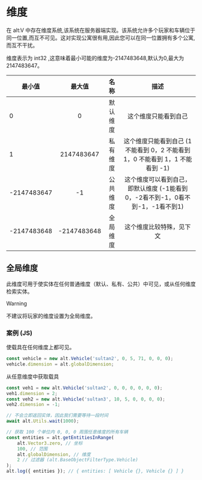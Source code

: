 # 维度  

在 alt:V 中存在维度系统,该系统在服务器端实现。该系统允许多个玩家和车辆位于同一位置,而互不可见。这对实现公寓很有用,因此您可以在同一位置拥有多个公寓,而互不干扰。  

维度表示为 int32 ,这意味着最小可能的维度为-2147483648,默认为0,最大为2147483647。     

| 最小值   |              最大值             |         名称           |   描述 |
| ------ | :-------------------------------: | :-------------------------------: | :-------------------------------------------------------: |
|   0           |   0           |  默认维度    | 这个维度只能看到自己 |
|   1           |   2147483647  |   私有维度   | 这个维度只能看到自己 (1 不能看到 0，2 不能看到 1，0 不能看到 1，1 不能看到 -1)
| -2147483647   |   -1          |   公共维度    | 这个维度可以看到自己，即默认维度 (-1能看到0，-2看不到-1，0看不到-1，-1看不到1) |
|   -2147483648 |   -2147483648 |   全局维度   | 这个维度比较特殊，见下文 |

## 全局维度

此维度可用于使实体在任何普通维度（默认、私有、公共）中可见，或从任何维度检索实体。

> [!WARNING]
> 不建议将玩家的维度设置为全局维度。

### 案例 (JS)

使载具在任何维度上都可见。

```js
const vehicle = new alt.Vehicle('sultan2', 0, 5, 71, 0, 0, 0);
vehicle.dimension = alt.globalDimension;
```

从任意维度中获取载具

```js
const veh1 = new alt.Vehicle('sultan2', 0, 0, 0, 0, 0, 0);
veh1.dimension = 2;
const veh2 = new alt.Vehicle('sultan3', 10, 5, 0, 0, 0, 0);
veh2.dimension = -1;

// 不会立即返回实体，因此我们需要等待一段时间
await alt.Utils.wait(1000);

// 获取 100 个单位内 0, 0, 0 周围任意维度的所有车辆
const entities = alt.getEntitiesInRange(
    alt.Vector3.zero, // 坐标
    100, // 范围
    alt.globalDimension, // 维度
    2 // 过滤器 (alt.BaseObjectFilterType.Vehicle)
);
alt.log({ entities }); // { entities: [ Vehicle {}, Vehicle {} ] }
```
